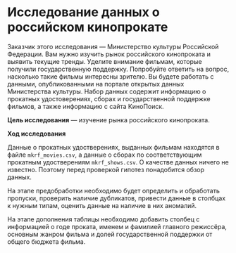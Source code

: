 # Исследование данных о российском кинопрокате

Заказчик этого исследования — Министерство культуры Российской Федерации.
Вам нужно изучить рынок российского кинопроката и выявить текущие тренды. Уделите внимание фильмам, которые получили государственную поддержку. Попробуйте ответить на вопрос, насколько такие фильмы интересны зрителю.
Вы будете работать с данными, опубликованными на портале открытых данных Министерства культуры. Набор данных содержит информацию о прокатных удостоверениях, сборах и государственной поддержке фильмов, а также информацию с сайта КиноПоиск.

**Цель исследования** — изучение рынка российского кинопроката.

**Ход исследования**

Данные о прокатных удостверениях, выданных фильмам находятся в файле `mkrf_movies.csv`, а данные о сборах по соответствующим прокатным удостверениям `mkrf_shows.csv`. О качестве данных ничего не известно. Поэтому перед проверкой гипотез понадобится обзор данных. 

На этапе предобработки необходимо будет определить и обработать пропуски, проверить наличие дубликатов, привести данные в столбцах к нужным типам, оценить данные на наличие в них аномалий.

На этапе дополнения таблицы необходимо добавить столбец с информацией о годе проката, именем и фамилией главного режиссёра, основным жанром фильма и долей государственной поддержки от общего бюджета фильма.